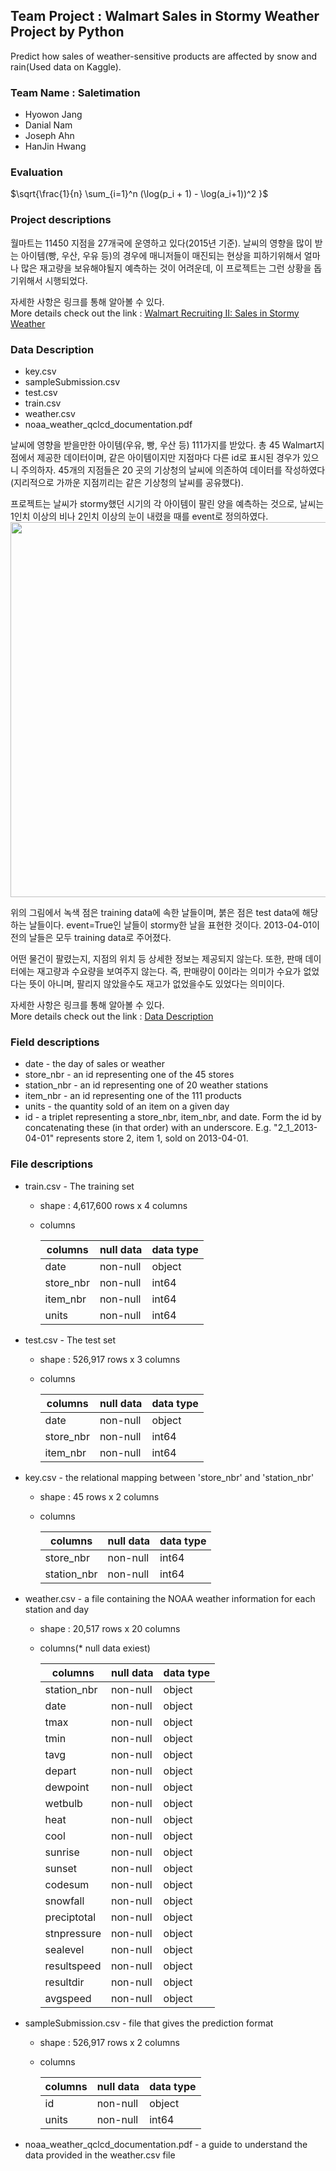## Team Project : Walmart Sales in Stormy Weather Project by Python

Predict how sales of weather-sensitive products are affected by snow and rain(Used data on Kaggle).

### Team Name : Saletimation

- Hyowon Jang
- Danial Nam
- Joseph Ahn
- HanJin Hwang

### Evaluation

$\sqrt{\frac{1}{n} \sum_{i=1}^n (\log(p_i + 1) - \log(a_i+1))^2 }$

### Project descriptions

월마트는 11450 지점을 27개국에 운영하고 있다(2015년 기준). 날씨의 영향을 많이 받는 아이템(빵, 우산, 우유 등)의 경우에 매니저들이 매진되는 현상을 피하기위해서 얼마나 많은 재고량을 보유해야될지 예측하는 것이 어려운데, 이 프로젝트는 그런 상황을 돕기위해서 시행되었다.

자세한 사항은 링크를 통해 알아볼 수 있다. <br>
More details check out the link : [Walmart Recruiting II: Sales in Stormy Weather](https://www.kaggle.com/c/walmart-recruiting-sales-in-stormy-weather)

### Data Description

- key.csv
- sampleSubmission.csv
- test.csv
- train.csv
- weather.csv
- noaa_weather_qclcd_documentation.pdf

날씨에 영향을 받을만한 아이템(우유, 빵, 우산 등) 111가지를 받았다. 총 45 Walmart지점에서 제공한 데이터이며, 같은 아이템이지만 지점마다 다른 id로 표시된 경우가 있으니 주의하자. 45개의 지점들은 20 곳의 기상청의 날씨에 의존하여 데이터를 작성하였다(지리적으로 가까운 지점끼리는 같은 기상청의 날씨를 공유했다).

프로젝트는 날씨가 stormy했던 시기의 각 아이템이 팔린 양을 예측하는 것으로, 날씨는 1인치 이상의 비나 2인치 이상의 눈이 내렸을 때를 event로 정의하였다.<br>
<img src="https://kaggle2.blob.core.windows.net/competitions/kaggle/4332/media/weather_events.png" alt="" width="600">

위의 그림에서 녹색 점은 training data에 속한 날들이며, 붉은 점은 test data에 해당하는 날들이다. event=True인 날들이 stormy한 날을 표현한 것이다. 2013-04-01이전의 날들은 모두 training data로 주어졌다.

어떤 물건이 팔렸는지, 지점의 위치 등 상세한 정보는 제공되지 않는다. 또한, 판매 데이터에는 재고량과 수요량을 보여주지 않는다. 즉, 판매량이 0이라는 의미가 수요가 없었다는 뜻이 아니며, 팔리지 않았을수도 재고가 없었을수도 있었다는 의미이다.

자세한 사항은 링크를 통해 알아볼 수 있다. <br>
More details check out the link : [Data Description ](https://www.kaggle.com/c/walmart-recruiting-sales-in-stormy-weather/data)

### Field descriptions

- date - the day of sales or weather
- store_nbr - an id representing one of the 45 stores
- station_nbr - an id representing one of 20 weather stations
- item_nbr - an id representing one of the 111 products
- units - the quantity sold of an item on a given day
- id - a triplet representing a store_nbr, item_nbr, and date. Form the id by concatenating these (in that order) with an underscore. E.g. "2_1_2013-04-01" represents store 2, item 1, sold on 2013-04-01.

### File descriptions

- train.csv - The training set

  - shape : 4,617,600 rows x 4 columns
  - columns

    | columns   | null data | data type |
    | --------- | --------- | --------- |
    | date      | non-null  | object    |
    | store_nbr | non-null  | int64     |
    | item_nbr  | non-null  | int64     |
    | units     | non-null  | int64     |

- test.csv - The test set

  - shape : 526,917 rows x 3 columns
  - columns

    | columns   | null data | data type |
    | --------- | --------- | --------- |
    | date      | non-null  | object    |
    | store_nbr | non-null  | int64     |
    | item_nbr  | non-null  | int64     |

- key.csv - the relational mapping between 'store_nbr' and 'station_nbr'

  - shape : 45 rows x 2 columns
  - columns

    | columns     | null data | data type |
    | ----------- | --------- | --------- |
    | store_nbr   | non-null  | int64     |
    | station_nbr | non-null  | int64     |

- weather.csv - a file containing the NOAA weather information for each station and day

  - shape : 20,517 rows x 20 columns
  - columns(\* null data exiest)

    | columns     | null data | data type |
    | ----------- | --------- | --------- |
    | station_nbr | non-null  | object    |
    | date        | non-null  | object    |
    | tmax        | non-null  | object    |
    | tmin        | non-null  | object    |
    | tavg        | non-null  | object    |
    | depart      | non-null  | object    |
    | dewpoint    | non-null  | object    |
    | wetbulb     | non-null  | object    |
    | heat        | non-null  | object    |
    | cool        | non-null  | object    |
    | sunrise     | non-null  | object    |
    | sunset      | non-null  | object    |
    | codesum     | non-null  | object    |
    | snowfall    | non-null  | object    |
    | preciptotal | non-null  | object    |
    | stnpressure | non-null  | object    |
    | sealevel    | non-null  | object    |
    | resultspeed | non-null  | object    |
    | resultdir   | non-null  | object    |
    | avgspeed    | non-null  | object    |

* sampleSubmission.csv - file that gives the prediction format

  - shape : 526,917 rows x 2 columns
  - columns

    | columns | null data | data type |
    | ------- | --------- | --------- |
    | id      | non-null  | object    |
    | units   | non-null  | int64     |

* noaa_weather_qclcd_documentation.pdf - a guide to understand the data provided in the weather.csv file
